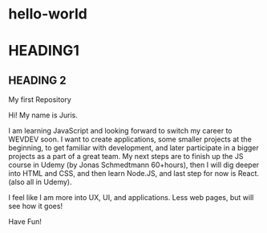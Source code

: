 # hello-world

# HEADING1

## HEADING 2

My first Repository

Hi!
My name is Juris. 

I am learning JavaScript and looking forward to switch my career to WEVDEV soon. I want to create applications, some smaller projects at the beginning, to get familiar with development, and later participate in a bigger projects as a part of a great team.
My next steps are to finish up the JS course in Udemy (by Jonas Schmedtmann 60+hours), then I will dig deeper into HTML and CSS, and then learn Node.JS, and last step for now is React.(also all in Udemy).

I feel like I am more into UX, UI, and applications. Less web pages, but will see how it goes!

Have Fun!
